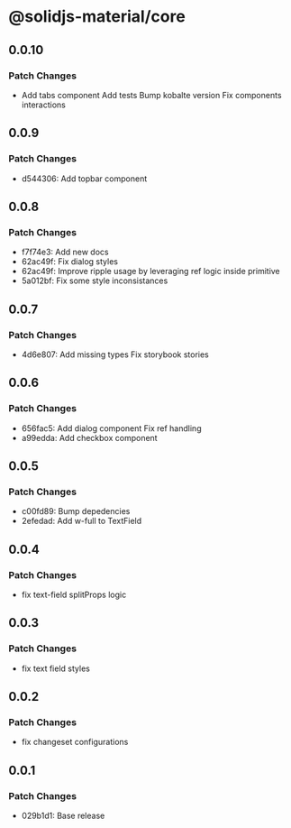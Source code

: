# @solidjs-material/core

## 0.0.10

### Patch Changes

- Add tabs component
  Add tests
  Bump kobalte version
  Fix components interactions

## 0.0.9

### Patch Changes

- d544306: Add topbar component

## 0.0.8

### Patch Changes

- f7f74e3: Add new docs
- 62ac49f: Fix dialog styles
- 62ac49f: Improve ripple usage by leveraging ref logic inside primitive
- 5a012bf: Fix some style inconsistances

## 0.0.7

### Patch Changes

- 4d6e807: Add missing types
  Fix storybook stories

## 0.0.6

### Patch Changes

- 656fac5: Add dialog component
  Fix ref handling
- a99edda: Add checkbox component

## 0.0.5

### Patch Changes

- c00fd89: Bump depedencies
- 2efedad: Add w-full to TextField

## 0.0.4

### Patch Changes

- fix text-field splitProps logic

## 0.0.3

### Patch Changes

- fix text field styles

## 0.0.2

### Patch Changes

- fix changeset configurations

## 0.0.1

### Patch Changes

- 029b1d1: Base release

